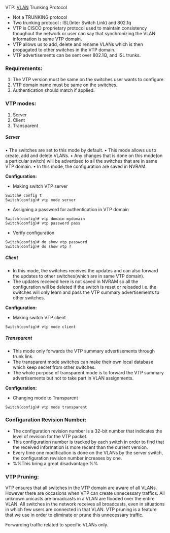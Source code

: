 VTP: [VLAN](/networking/Switching/VLAN.md) Trunking Protocol
- Not a TRUNKING protocol
- Two trunking protocol : ISL(Inter Switch Link) and 802.1q
- VTP is CISCO proprietary protocol used to maintain consistency thoughout the network or user can say that synchronizing the VLAN information is same VTP domain.
- VTP allows us to add, delete and rename VLANs which is then propagated to other switches in the VTP domain.
- VTP advertisements can be sent over 802.1Q, and ISL trunks.

### Requirements:
1. The VTP version must be same on the switches user wants to configure.
2. VTP domain name must be same on the switches.
3. Authentication should match if applied.

### VTP modes:
1. Server
2. Client
3. Transparent

##### Server
• The switches are set to this mode by default. 
• This mode allows us to create, add and delete VLANs.
• Any changes that is done on this mode(on a particular switch) will be advertised to all the switches that are in same VTP domain.
• In this mode, the configuration are saved in NVRAM.

**Configuration:**
- Making switch VTP server
```terminal
Switch# config t
Switch(config)# vtp mode server
```
- Assigning a password for authentication in VTP domain
```terminal
Switch(config)# vtp domain mydomain
Switch(config)# vtp password pass
```
- Verify configuration
```terminal
Switch(config)# do show vtp password
Switch(config)# do show vtp ?
```


##### Client
- In this mode, the switches receives the updates and can also forward the updates to other switches(which are in same VTP domain).
- The updates received here is not saved in NVRAM so all the configuration will be deleted if the switch is reset or reloaded i.e. the switches will only learn and pass the VTP summary advertisements to other switches.

**Configuration:**
- Making switch VTP client
```terminal
Switch(config)# vtp mode client
```


##### Transparent
- This mode only forwards the VTP summary advertisements through trunk link.
- The transparent mode switches can make their own local database which keep secret from other switches.
- The whole purpose of transparent mode is to forward the VTP summary advertisements but not to take part in VLAN assignments.

**Configuration:**
- Changing mode to Transparent
```terminal
Switch(config)# vtp mode transparent
```


### Configuration Revision Number:
- The configuration revision number is a 32-bit number that indicates the level of revision for the VTP packet.
- This configuration number is tracked by each switch in order to find that the received information is more recent than the current version.
- Every time one modification is done on the VLANs by the server switch, the configuration revision number increases by one.
- %%This bring a great disadvantage.%%


### VTP Pruning:
VTP ensures that all switches in the VTP domain are aware of all VLANs. However there are occasions when VTP can create unnecessary traffics. All unknown unicasts are broadcasts in a VLAN are flooded over the entire VLAN. All switches in the network receives all broadcasts, even in situations in which few users are connected in that VLAN. VTP pruning is a feature that we use in order to eliminate or prune this unnecessary traffic.

Forwarding traffic related to specific VLANs only.
